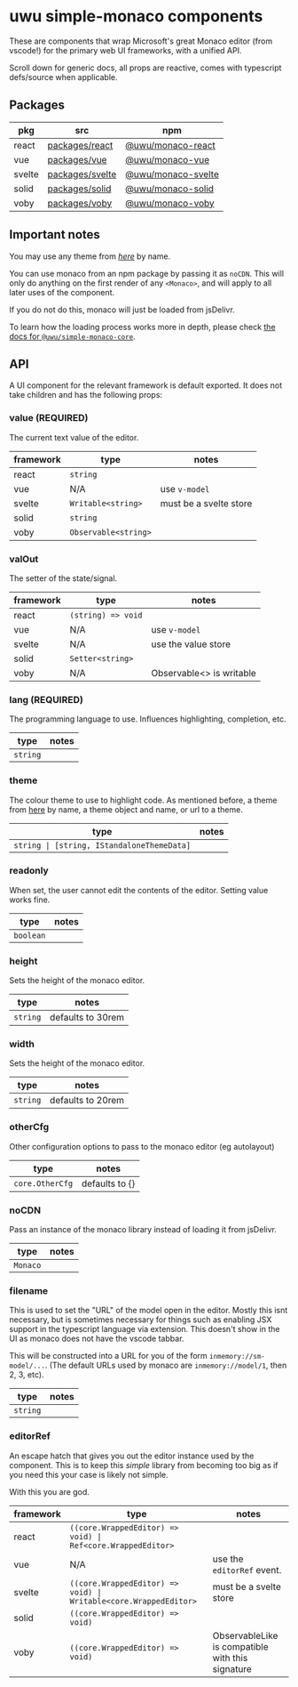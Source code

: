 # uwu simple-monaco components

These are components that wrap Microsoft's great Monaco editor (from vscode!)
for the primary web UI frameworks, with a unified API.

Scroll down for generic docs, all props are reactive, comes with typescript defs/source when applicable.

## Packages
| pkg    | src                                                                                 | npm                                                     |
|--------|-------------------------------------------------------------------------------------|---------------------------------------------------------|
| react  | [packages/react](https://github.com/uwu/simple-monaco/tree/master/packages/react)   | [@uwu/monaco-react](https://npm.im/@uwu/monaco-react)   |
| vue    | [packages/vue](https://github.com/uwu/simple-monaco/tree/master/packages/vue)       | [@uwu/monaco-vue](https://npm.im/@uwu/monaco-vue)       |
| svelte | [packages/svelte](https://github.com/uwu/simple-monaco/tree/master/packages/svelte) | [@uwu/monaco-svelte](https://npm.im/@uwu/monaco-svelte) |
| solid  | [packages/solid](https://github.com/uwu/simple-monaco/tree/master/packages/solid)   | [@uwu/monaco-solid](https://npm.im/@uwu/monaco-solid)   |
| voby   | [packages/voby](https://github.com/uwu/simple-monaco/tree/master/packages/voby)     | [@uwu/monaco-voby](https://npm.im/@uwu/monaco-voby)     |

## Important notes

You may use any theme from [*here*](https://github.com/brijeshb42/monaco-themes/tree/master/themes) by name.

You can use monaco from an npm package by passing it as `noCDN`.
This will only do anything on the first render of any `<Monaco>`, and will apply to all later uses of the component.

If you do not do this, monaco will just be loaded from jsDelivr.

To learn how the loading process works more in depth, please check [the docs for
`@uwu/simple-monaco-core`](https://github.com/uwu/simple-monaco/tree/master/packages/simple-monaco-core).

## API

A UI component for the relevant framework is default exported. It does not take children and has the following props:

### value (REQUIRED)
The current text value of the editor.

| framework | type                 | notes                  |
|-----------|----------------------|------------------------|
| react     | `string`             |                        |
| vue       | N/A                  | use `v-model`          |
| svelte    | `Writable<string>`   | must be a svelte store |
| solid     | `string`             |                        |
| voby      | `Observable<string>` |                        |

### valOut
The setter of the state/signal.

| framework | type               | notes                    |
|-----------|--------------------|--------------------------|
| react     | `(string) => void` |                          |
| vue       | N/A                | use `v-model`            |
| svelte    | N/A                | use the value store      |
| solid     | `Setter<string>`   |                          |
| voby      | N/A                | Observable<> is writable |

### lang (REQUIRED)
The programming language to use. Influences highlighting, completion, etc.

| type     | notes |
|----------|-------|
| `string` |       |

### theme
The colour theme to use to highlight code.
As mentioned before, a theme from [here](https://github.com/brijeshb42/monaco-themes/tree/master/themes) by name, a theme object and name,
or url to a theme.

| type                                       | notes |
|--------------------------------------------|-------|
| `string \| [string, IStandaloneThemeData]` |       |

### readonly
When set, the user cannot edit the contents of the editor. Setting value works fine.

| type      | notes |
|-----------|-------|
| `boolean` |       |

### height
Sets the height of the monaco editor.

| type     | notes             |
|----------|-------------------|
| `string` | defaults to 30rem |

### width
Sets the height of the monaco editor.

| type     | notes             |
|----------|-------------------|
| `string` | defaults to 20rem |

### otherCfg
Other configuration options to pass to the monaco editor (eg autolayout)

| type            | notes          |
|-----------------|----------------|
| `core.OtherCfg` | defaults to {} |

### noCDN
Pass an instance of the monaco library instead of loading it from jsDelivr.

| type     | notes |
|----------|-------|
| `Monaco` |       |

### filename
This is used to set the "URL" of the model open in the editor.
Mostly this isnt necessary, but is sometimes necessary for things such as enabling
JSX support in the typescript language via extension.
This doesn't show in the UI as monaco does not have the vscode tabbar.

This will be constructed into a URL for you of the form `inmemory://sm-model/...`.
(The default URLs used by monaco are `inmemory://model/1`, then 2, 3, etc).

| type     | notes |
|----------|-------|
| `string` |       |

### editorRef
An escape hatch that gives you out the editor instance used by the component.
This is to keep this *simple* library from becoming too big as if you need this your case is likely
not simple.

With this you are god.

| framework | type                                                             | notes                                                           |
|-----------|------------------------------------------------------------------|-----------------------------------------------------------------|
| react     | `((core.WrappedEditor) => void) \| Ref<core.WrappedEditor>`      |                                                                 |
| vue       | N/A                                                              | use the `editorRef` event.                                      |
| svelte    | `((core.WrappedEditor) => void) \| Writable<core.WrappedEditor>` | must be a svelte store                                          |
| solid     | `((core.WrappedEditor) => void)`                                 |                                                                 |
| voby      | `((core.WrappedEditor) => void)`                                 | ObservableLike<WrappedEditor> is compatible with this signature |